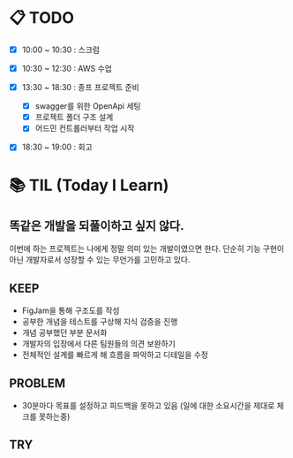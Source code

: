 
# 📋 TODO
- [x] 10:00 ~ 10:30 : 스크럼
- [x] 10:30 ~ 12:30 : AWS 수업
- [x] 13:30 ~ 18:30 : 종프 프로젝트 준비
  - [x] swagger를 위한 OpenApi 세팅
  - [x] 프로젝트 폴더 구조 설계
  - [x] 어드민 컨트롤러부터 작업 시작
- [x] 18:30 ~ 19:00 : 회고
  

# 📚 TIL (Today I Learn)

## 똑같은 개발을 되풀이하고 싶지 않다.

이번에 하는 프로젝트는 나에게 정말 의미 있는 개발이였으면 한다.
단순히 기능 구현이 아닌 개발자로서 성장할 수 있는 무언가를 고민하고 있다.

## KEEP

- FigJam을 통해 구조도를 작성
- 공부한 개념을 테스트를 구상해 지식 검증을 진행
- 개념 공부했던 부분 문서화
- 개발자의 입장에서 다른 팀원들의 의견 보완하기
- 전체적인 설계를 빠르게 해 흐름을 파악하고 디테일을 수정


## PROBLEM

- 30분마다 목표를 설정하고 피드백을 못하고 있음 (일에 대한 소요시간을 제대로 체크를 못하는중)

## TRY